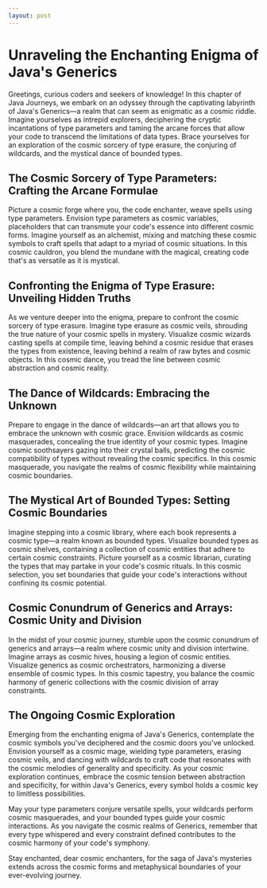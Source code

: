 ```yaml
---
layout: post
---
```


# Unraveling the Enchanting Enigma of Java's Generics

Greetings, curious coders and seekers of knowledge! In this chapter of Java Journeys, we embark on an odyssey through the captivating labyrinth of Java's Generics—a realm that can seem as enigmatic as a cosmic riddle. Imagine yourselves as intrepid explorers, deciphering the cryptic incantations of type parameters and taming the arcane forces that allow your code to transcend the limitations of data types. Brace yourselves for an exploration of the cosmic sorcery of type erasure, the conjuring of wildcards, and the mystical dance of bounded types.

## The Cosmic Sorcery of Type Parameters: Crafting the Arcane Formulae

Picture a cosmic forge where you, the code enchanter, weave spells using type parameters. Envision type parameters as cosmic variables, placeholders that can transmute your code's essence into different cosmic forms. Imagine yourself as an alchemist, mixing and matching these cosmic symbols to craft spells that adapt to a myriad of cosmic situations. In this cosmic cauldron, you blend the mundane with the magical, creating code that's as versatile as it is mystical.

## Confronting the Enigma of Type Erasure: Unveiling Hidden Truths

As we venture deeper into the enigma, prepare to confront the cosmic sorcery of type erasure. Imagine type erasure as cosmic veils, shrouding the true nature of your cosmic spells in mystery. Visualize cosmic wizards casting spells at compile time, leaving behind a cosmic residue that erases the types from existence, leaving behind a realm of raw bytes and cosmic objects. In this cosmic dance, you tread the line between cosmic abstraction and cosmic reality.

## The Dance of Wildcards: Embracing the Unknown

Prepare to engage in the dance of wildcards—an art that allows you to embrace the unknown with cosmic grace. Envision wildcards as cosmic masquerades, concealing the true identity of your cosmic types. Imagine cosmic soothsayers gazing into their crystal balls, predicting the cosmic compatibility of types without revealing the cosmic specifics. In this cosmic masquerade, you navigate the realms of cosmic flexibility while maintaining cosmic boundaries.

## The Mystical Art of Bounded Types: Setting Cosmic Boundaries

Imagine stepping into a cosmic library, where each book represents a cosmic type—a realm known as bounded types. Visualize bounded types as cosmic shelves, containing a collection of cosmic entities that adhere to certain cosmic constraints. Picture yourself as a cosmic librarian, curating the types that may partake in your code's cosmic rituals. In this cosmic selection, you set boundaries that guide your code's interactions without confining its cosmic potential.

## Cosmic Conundrum of Generics and Arrays: Cosmic Unity and Division

In the midst of your cosmic journey, stumble upon the cosmic conundrum of generics and arrays—a realm where cosmic unity and division intertwine. Imagine arrays as cosmic hives, housing a legion of cosmic entities. Visualize generics as cosmic orchestrators, harmonizing a diverse ensemble of cosmic types. In this cosmic tapestry, you balance the cosmic harmony of generic collections with the cosmic division of array constraints.

## The Ongoing Cosmic Exploration

Emerging from the enchanting enigma of Java's Generics, contemplate the cosmic symbols you've deciphered and the cosmic doors you've unlocked. Envision yourself as a cosmic mage, wielding type parameters, erasing cosmic veils, and dancing with wildcards to craft code that resonates with the cosmic melodies of generality and specificity. As your cosmic exploration continues, embrace the cosmic tension between abstraction and specificity, for within Java's Generics, every symbol holds a cosmic key to limitless possibilities.

May your type parameters conjure versatile spells, your wildcards perform cosmic masquerades, and your bounded types guide your cosmic interactions. As you navigate the cosmic realms of Generics, remember that every type whispered and every constraint defined contributes to the cosmic harmony of your code's symphony.

Stay enchanted, dear cosmic enchanters, for the saga of Java's mysteries extends across the cosmic forms and metaphysical boundaries of your ever-evolving journey.
